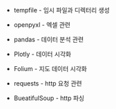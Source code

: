 - tempfile - 임시 파일과 디렉터리 생성

- openpyxl - 엑셀 관련
- pandas - 데이터 분석 관련
- Plotly - 데이터 시각화
- Folium - 지도 데이터 시각화

- requests - http 요청 관련
- BueatifulSoup - http 파싱

